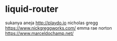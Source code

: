 # liquid-router

sukanya aneja http://playdo.io
nicholas gregg https://www.nickgreggworks.com/
emma rae norton https://www.marceldochamp.net/

